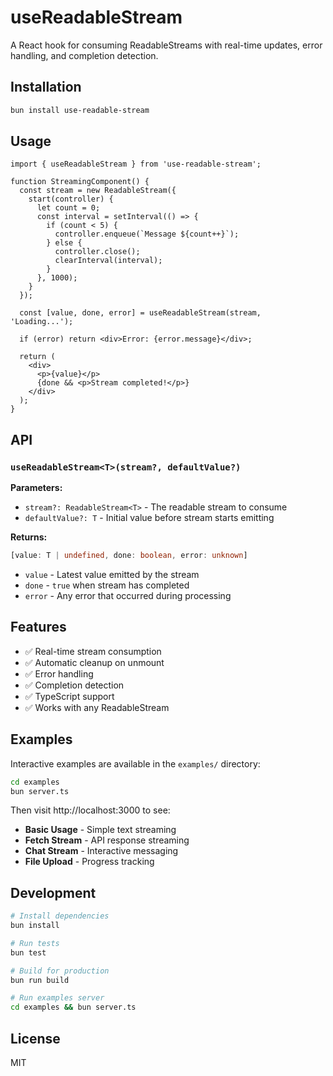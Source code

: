 # useReadableStream

A React hook for consuming ReadableStreams with real-time updates, error handling, and completion detection.

## Installation

```bash
bun install use-readable-stream
```

## Usage

```tsx
import { useReadableStream } from 'use-readable-stream';

function StreamingComponent() {
  const stream = new ReadableStream({
    start(controller) {
      let count = 0;
      const interval = setInterval(() => {
        if (count < 5) {
          controller.enqueue(`Message ${count++}`);
        } else {
          controller.close();
          clearInterval(interval);
        }
      }, 1000);
    }
  });

  const [value, done, error] = useReadableStream(stream, 'Loading...');

  if (error) return <div>Error: {error.message}</div>;
  
  return (
    <div>
      <p>{value}</p>
      {done && <p>Stream completed!</p>}
    </div>
  );
}
```

## API

### `useReadableStream<T>(stream?, defaultValue?)`

**Parameters:**
- `stream?: ReadableStream<T>` - The readable stream to consume
- `defaultValue?: T` - Initial value before stream starts emitting

**Returns:**
```typescript
[value: T | undefined, done: boolean, error: unknown]
```

- `value` - Latest value emitted by the stream
- `done` - `true` when stream has completed
- `error` - Any error that occurred during processing

## Features

- ✅ Real-time stream consumption
- ✅ Automatic cleanup on unmount
- ✅ Error handling
- ✅ Completion detection
- ✅ TypeScript support
- ✅ Works with any ReadableStream

## Examples

Interactive examples are available in the `examples/` directory:

```bash
cd examples
bun server.ts
```

Then visit http://localhost:3000 to see:

- **Basic Usage** - Simple text streaming
- **Fetch Stream** - API response streaming
- **Chat Stream** - Interactive messaging
- **File Upload** - Progress tracking

## Development

```bash
# Install dependencies
bun install

# Run tests
bun test

# Build for production
bun run build

# Run examples server
cd examples && bun server.ts
```

## License

MIT
